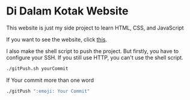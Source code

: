 # Di Dalam Kotak Website

This website is just my side project to learn HTML, CSS, and JavaScript

If you want to see the website, click [this](https://didalamkotak.netlify.app/).

I also make the shell script to push the project. But firstly, you have to configure your SSH. If you still use HTTP, you can't use the shell script.

```bash
./gitPush.sh yourCommit
```
If Your commit more than one word

```bash
./gitPush ":emoji: Your Commit"
```
